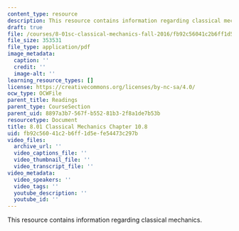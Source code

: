 ```yaml
---
content_type: resource
description: This resource contains information regarding classical mechanics.
draft: true
file: /courses/8-01sc-classical-mechanics-fall-2016/fb92c56041c2b6ff1d5efe54473c297b_MIT8_01F16_chapter10.8.pdf
file_size: 353531
file_type: application/pdf
image_metadata:
  caption: ''
  credit: ''
  image-alt: ''
learning_resource_types: []
license: https://creativecommons.org/licenses/by-nc-sa/4.0/
ocw_type: OCWFile
parent_title: Readings
parent_type: CourseSection
parent_uid: 8897a3b7-567f-b552-81b3-2f8a1de7b53b
resourcetype: Document
title: 8.01 Classical Mechanics Chapter 10.8
uid: fb92c560-41c2-b6ff-1d5e-fe54473c297b
video_files:
  archive_url: ''
  video_captions_file: ''
  video_thumbnail_file: ''
  video_transcript_file: ''
video_metadata:
  video_speakers: ''
  video_tags: ''
  youtube_description: ''
  youtube_id: ''
---
```

This resource contains information regarding classical mechanics.